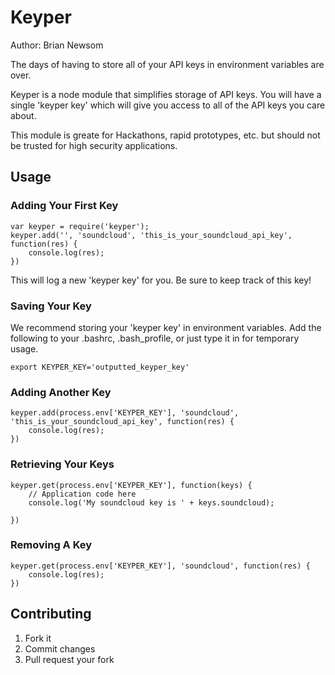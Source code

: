 # Keyper
Author: Brian Newsom

The days of having to store all of your API keys in environment variables are over.

Keyper is a node module that simplifies storage of API keys.  You will have a single 'keyper key' which will give you access to all of the API keys you care about.

This module is greate for Hackathons, rapid prototypes, etc. but should not be trusted for high security applications.

## Usage

### Adding Your First Key
```
var keyper = require('keyper');
keyper.add('', 'soundcloud', 'this_is_your_soundcloud_api_key', function(res) {
	console.log(res);
})

```
This will log a new 'keyper key' for you.  Be sure to keep track of this key!

### Saving Your Key
We recommend storing your 'keyper key' in environment variables.  Add the following to your .bashrc, .bash_profile, or just type it in for temporary usage.
```
export KEYPER_KEY='outputted_keyper_key'
```

### Adding Another Key
```
keyper.add(process.env['KEYPER_KEY'], 'soundcloud', 'this_is_your_soundcloud_api_key', function(res) {
	console.log(res);
})
```

### Retrieving Your Keys
```
keyper.get(process.env['KEYPER_KEY'], function(keys) {
	// Application code here
	console.log('My soundcloud key is ' + keys.soundcloud);
	
})
```

### Removing A Key
```
keyper.get(process.env['KEYPER_KEY'], 'soundcloud', function(res) {
	console.log(res);
})
```

## Contributing

1. Fork it
2. Commit changes
3. Pull request your fork
